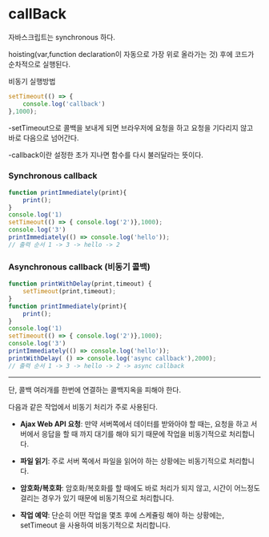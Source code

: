 # callBack

자바스크립트는 synchronous 하다.

hoisting(var,function declaration이 자동으로 가장 위로 올라가는 것) 후에 코드가 순차적으로 실행된다.

비동기 실행방법

```jsx
setTimeout(() => {
	console.log('callback')
},1000);
```

-setTimeout으로 콜백을 보내게 되면 브라우저에 요청을 하고 요청을 기다리지 않고 바로 다음으로 넘어간다.

-callback이란 설정한 초가 지나면 함수를 다시 불러달라는 뜻이다.

### Synchronous callback

```jsx
function printImmediately(print){
	print();
}
console.log('1)
setTimeout(() => { console.log('2')},1000);
console.log('3')
printImmediately(() => console.log('hello'));
// 출력 순서 1 -> 3 -> hello -> 2
```

### Asynchronous callback (비동기 콜백)

```jsx
function printWithDelay(print,timeout) {
	setTimeout(print,timeout);
}
function printImmediately(print){
	print();
}
console.log('1)
setTimeout(() => { console.log('2')},1000);
console.log('3')
printImmediately(() => console.log('hello'));
printWithDelay( () => console.log('async callback'),2000);
// 출력 순서 1 -> 3 -> hello -> 2 -> async callback
```

---

단, 콜백 여러개를 한번에 연결하는 콜백지옥을 피해야 한다.

다음과 같은 작업에서 비동기 처리가 주로 사용된다.

- **Ajax Web API 요청**: 만약 서버쪽에서 데이터를 받와아야 할 때는, 요청을 하고 서버에서 응답을 할 때 까지 대기를 해야 되기 때문에 작업을 비동기적으로 처리합니다.

- **파일 읽기**: 주로 서버 쪽에서 파일을 읽어야 하는 상황에는 비동기적으로 처리합니다.

- **암호화/복호화**: 암호화/복호화를 할 때에도 바로 처리가 되지 않고, 시간이 어느정도 걸리는 경우가 있기 때문에 비동기적으로 처리합니다.

- **작업 예약**: 단순히 어떤 작업을 몇초 후에 스케쥴링 해야 하는 상황에는, setTimeout 을 사용하여 비동기적으로 처리합니다.
